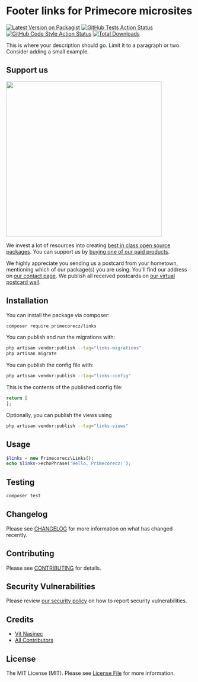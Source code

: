 # Footer links for Primecore microsites

[![Latest Version on Packagist](https://img.shields.io/packagist/v/primecorecz/links.svg?style=flat-square)](https://packagist.org/packages/primecorecz/links)
[![GitHub Tests Action Status](https://img.shields.io/github/actions/workflow/status/primecorecz/links/run-tests.yml?branch=main&label=tests&style=flat-square)](https://github.com/primecorecz/links/actions?query=workflow%3Arun-tests+branch%3Amain)
[![GitHub Code Style Action Status](https://img.shields.io/github/actions/workflow/status/primecorecz/links/fix-php-code-style-issues.yml?branch=main&label=code%20style&style=flat-square)](https://github.com/primecorecz/links/actions?query=workflow%3A"Fix+PHP+code+style+issues"+branch%3Amain)
[![Total Downloads](https://img.shields.io/packagist/dt/primecorecz/links.svg?style=flat-square)](https://packagist.org/packages/primecorecz/links)

This is where your description should go. Limit it to a paragraph or two. Consider adding a small example.

## Support us

[<img src="https://github-ads.s3.eu-central-1.amazonaws.com/links.jpg?t=1" width="419px" />](https://spatie.be/github-ad-click/links)

We invest a lot of resources into creating [best in class open source packages](https://spatie.be/open-source). You can support us by [buying one of our paid products](https://spatie.be/open-source/support-us).

We highly appreciate you sending us a postcard from your hometown, mentioning which of our package(s) you are using. You'll find our address on [our contact page](https://spatie.be/about-us). We publish all received postcards on [our virtual postcard wall](https://spatie.be/open-source/postcards).

## Installation

You can install the package via composer:

```bash
composer require primecorecz/links
```

You can publish and run the migrations with:

```bash
php artisan vendor:publish --tag="links-migrations"
php artisan migrate
```

You can publish the config file with:

```bash
php artisan vendor:publish --tag="links-config"
```

This is the contents of the published config file:

```php
return [
];
```

Optionally, you can publish the views using

```bash
php artisan vendor:publish --tag="links-views"
```

## Usage

```php
$links = new Primecorecz\Links();
echo $links->echoPhrase('Hello, Primecorecz!');
```

## Testing

```bash
composer test
```

## Changelog

Please see [CHANGELOG](CHANGELOG.md) for more information on what has changed recently.

## Contributing

Please see [CONTRIBUTING](CONTRIBUTING.md) for details.

## Security Vulnerabilities

Please review [our security policy](../../security/policy) on how to report security vulnerabilities.

## Credits

- [Vit Nasinec](https://github.com/vitnasinec)
- [All Contributors](../../contributors)

## License

The MIT License (MIT). Please see [License File](LICENSE.md) for more information.
